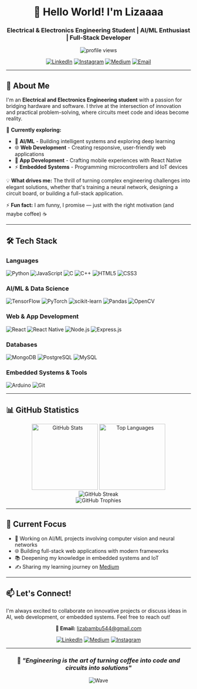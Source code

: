 <div align="center">
  
# 👋 Hello World! I'm Lizaaaa

### Electrical & Electronics Engineering Student | AI/ML Enthusiast | Full-Stack Developer

<img src="https://komarev.com/ghpvc/?username=engineerliyong&label=Profile%20views&color=0e75b6&style=flat" alt="profile views" />

[![LinkedIn](https://img.shields.io/badge/-LinkedIn-0077B5?style=flat&logo=linkedin&logoColor=white)](https://linkedin.com/in/Liza-Bambu)
[![Instagram](https://img.shields.io/badge/-Instagram-E4405F?style=flat&logo=instagram&logoColor=white)](https://instagram.com/lizaliyong)
[![Medium](https://img.shields.io/badge/-Medium-12100E?style=flat&logo=medium&logoColor=white)](https://medium.com/@liyong'slibraryofthoughts)
[![Email](https://img.shields.io/badge/-Email-D14836?style=flat&logo=gmail&logoColor=white)](mailto:lizabambu544@gmail.com)

</div>

---

## 🚀 About Me

I'm an **Electrical and Electronics Engineering student** with a passion for bridging hardware and software. I thrive at the intersection of innovation and practical problem-solving, where circuits meet code and ideas become reality.

🔬 **Currently exploring:**
- 🤖 **AI/ML** - Building intelligent systems and exploring deep learning
- 🌐 **Web Development** - Creating responsive, user-friendly web applications
- 📱 **App Development** - Crafting mobile experiences with React Native
- ⚡ **Embedded Systems** - Programming microcontrollers and IoT devices

💡 **What drives me:** The thrill of turning complex engineering challenges into elegant solutions, whether that's training a neural network, designing a circuit board, or building a full-stack application.

⚡ **Fun fact:** I am funny, I promise — just with the right motivation (and maybe coffee) ☕

---

## 🛠️ Tech Stack

### Languages
![Python](https://img.shields.io/badge/-Python-3776AB?style=flat&logo=python&logoColor=white&logoSize=auto)
![JavaScript](https://img.shields.io/badge/-JavaScript-F7DF1E?style=flat&logo=javascript&logoColor=black&logoSize=auto)
![C](https://img.shields.io/badge/-C-A8B9CC?style=flat&logo=c&logoColor=black&logoSize=auto)
![C++](https://img.shields.io/badge/-C++-00599C?style=flat&logo=cplusplus&logoColor=white&logoSize=auto)
![HTML5](https://img.shields.io/badge/-HTML5-E34F26?style=flat&logo=html5&logoColor=white&logoSize=auto)
![CSS3](https://img.shields.io/badge/-CSS3-1572B6?style=flat&logo=css3&logoColor=white&logoSize=auto)

### AI/ML & Data Science
![TensorFlow](https://img.shields.io/badge/-TensorFlow-FF6F00?style=flat&logo=tensorflow&logoColor=white&logoSize=auto)
![PyTorch](https://img.shields.io/badge/-PyTorch-EE4C2C?style=flat&logo=pytorch&logoColor=white&logoSize=auto)
![scikit-learn](https://img.shields.io/badge/-scikit--learn-F7931E?style=flat&logo=scikitlearn&logoColor=white&logoSize=auto)
![Pandas](https://img.shields.io/badge/-Pandas-150458?style=flat&logo=pandas&logoColor=white&logoSize=auto)
![OpenCV](https://img.shields.io/badge/-OpenCV-5C3EE8?style=flat&logo=opencv&logoColor=white&logoSize=auto)

### Web & App Development
![React](https://img.shields.io/badge/-React-61DAFB?style=flat&logo=react&logoColor=black&logoSize=auto)
![React Native](https://img.shields.io/badge/-React%20Native-61DAFB?style=flat&logo=react&logoColor=black&logoSize=auto)
![Node.js](https://img.shields.io/badge/-Node.js-339933?style=flat&logo=nodedotjs&logoColor=white&logoSize=auto)
![Express.js](https://img.shields.io/badge/-Express.js-000000?style=flat&logo=express&logoColor=white&logoSize=auto)

### Databases
![MongoDB](https://img.shields.io/badge/-MongoDB-47A248?style=flat&logo=mongodb&logoColor=white&logoSize=auto)
![PostgreSQL](https://img.shields.io/badge/-PostgreSQL-4169E1?style=flat&logo=postgresql&logoColor=white&logoSize=auto)
![MySQL](https://img.shields.io/badge/-MySQL-4479A1?style=flat&logo=mysql&logoColor=white&logoSize=auto)

### Embedded Systems & Tools
![Arduino](https://img.shields.io/badge/-Arduino-00979D?style=flat&logo=arduino&logoColor=white&logoSize=auto)
![Git](https://img.shields.io/badge/-Git-F05032?style=flat&logo=git&logoColor=white&logoSize=auto)

---

## 📊 GitHub Statistics

<div align="center">
  
<img src="https://github-readme-stats.vercel.app/api?username=engineerliyong&show_icons=true&theme=radical&hide_border=true&bg_color=0D1117&title_color=F85D7F&icon_color=F8D866" alt="GitHub Stats" height="180em" />
<img src="https://github-readme-stats.vercel.app/api/top-langs?username=engineerliyong&layout=compact&theme=radical&hide_border=true&bg_color=0D1117&title_color=F85D7F" alt="Top Languages" height="180em" />

</div>

<div align="center">
  
<img src="https://github-readme-streak-stats.herokuapp.com/?user=engineerliyong&theme=radical&hide_border=true&background=0D1117&ring=F85D7F&fire=F8D866&currStreakLabel=F8D866" alt="GitHub Streak" />

</div>

<div align="center">
  
<img src="https://github-profile-trophy.vercel.app/?username=engineerliyong&theme=radical&no-frame=true&no-bg=true&row=1&column=7" alt="GitHub Trophies" />

</div>

---

## 🌱 Current Focus

- 🔭 Working on AI/ML projects involving computer vision and neural networks
- 🌐 Building full-stack web applications with modern frameworks
- 📚 Deepening my knowledge in embedded systems and IoT
- ✍️ Sharing my learning journey on [Medium](https://medium.com/@liyong'slibraryofthoughts)

---

## 📫 Let's Connect!

I'm always excited to collaborate on innovative projects or discuss ideas in AI, web development, or embedded systems. Feel free to reach out!

<div align="center">

**📧 Email:** lizabambu544@gmail.com

[![LinkedIn](https://img.shields.io/badge/LinkedIn-Connect-0077B5?style=for-the-badge&logo=linkedin)](https://linkedin.com/in/lizabambu)
[![Medium](https://img.shields.io/badge/Medium-Follow-12100E?style=for-the-badge&logo=medium)](https://medium.com/@liyong'slibraryofthoughts)
[![Instagram](https://img.shields.io/badge/Instagram-Follow-E4405F?style=for-the-badge&logo=instagram)](https://instagram.com/lizaliyong)

</div>

---

<div align="center">
  
### 💭 *"Engineering is the art of turning coffee into code and circuits into solutions"*

![Wave](https://raw.githubusercontent.com/mayhemantt/mayhemantt/Update/svg/Bottom.svg)

</div>
